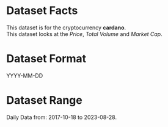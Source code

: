 # Dataset Facts   

This dataset is for the cryptocurrency **cardano**.    
This dataset looks at the _Price_, _Total Volume_ and _Market Cap_.      

# Dataset Format  

YYYY-MM-DD    

# Dataset Range    

Daily Data from: 2017-10-18 to 2023-08-28.    
 
 